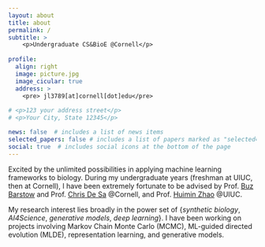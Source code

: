 ```yaml
---
layout: about
title: about
permalink: /
subtitle: >
    <p>Undergraduate CS&BioE @Cornell</p>
    
profile:
  align: right
  image: picture.jpg
  image_cicular: true 
  address: >
    <pre> jl3789[at]cornell[dot]edu</pre>
      
# <p>123 your address street</p>
# <p>Your City, State 12345</p>

news: false  # includes a list of news items
selected_papers: false # includes a list of papers marked as "selected={true}"
social: true  # includes social icons at the bottom of the page
---
```


Excited by the unlimited possibilities in applying machine learning frameworks to biology. During my undergraduate years (freshman at UIUC, then at Cornell), I have been extremely fortunate to be advised by Prof. [Buz Barstow](https://barstow.bee.cornell.edu) and
Prof. [Chris De Sa](https://www.cs.cornell.edu/~cdesa/) @Cornell, and Prof. [Huimin Zhao](http://faculty.scs.illinois.edu/~zhaogrp/)
@UIUC.

My research interest lies broadly in the power set of {*synthetic biology*, *AI4Science*,
*generative models*, *deep learning*}.  I have been working on projects involving 
Markov Chain Monte Carlo (MCMC), 
ML-guided directed evolution (MLDE), representation learning, and generative models.  


<!-- 

Write your biography here. Tell the world about yourself. Link to your favorite [subreddit](http://reddit.com). You can put a picture in, too. The code is already in, just name your picture `prof_pic.jpg` and put it in the `img/` folder.

Put your address / P.O. box / other info right below your picture. You can also disable any these elements by editing `profile` property of the YAML header of your `_pages/about.md`. Edit `_bibliography/papers.bib` and Jekyll will render your [publications page](/al-folio/publications/) automatically.

Link to your social media connections, too. This theme is set up to use [Font Awesome icons](http://fortawesome.github.io/Font-Awesome/) and [Academicons](https://jpswalsh.github.io/academicons/), like the ones below. Add your Facebook, Twitter, LinkedIn, Google Scholar, or just disable all of them. -->
